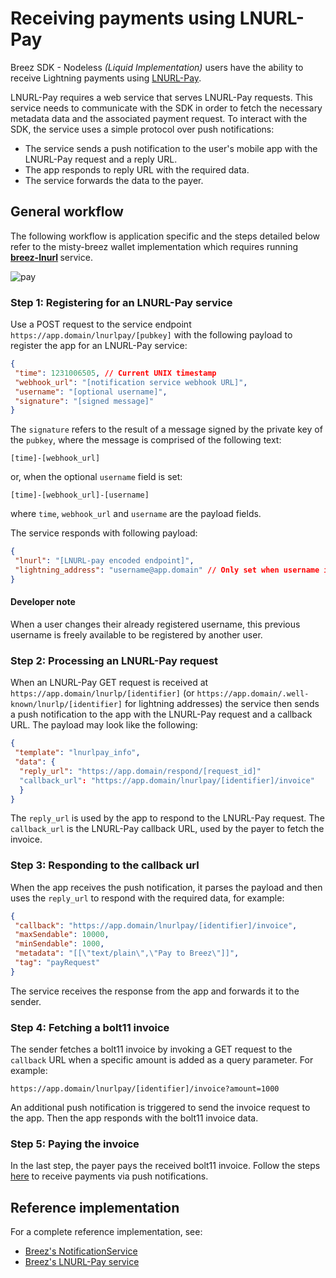 # Receiving payments using LNURL-Pay

Breez SDK - Nodeless *(Liquid Implementation)* users have the ability to receive Lightning payments using [LNURL-Pay](https://github.com/lnurl/luds/blob/luds/06.md).

LNURL-Pay requires a web service that serves LNURL-Pay requests. This service needs to communicate with the SDK in order to fetch the necessary metadata data and the associated payment request.
To interact with the SDK, the service uses a simple protocol over push notifications:
* The service sends a push notification to the user's mobile app with the LNURL-Pay request and a reply URL.
* The app responds to reply URL with the required data.
* The service forwards the data to the payer.

## General workflow
The following workflow is application specific and the steps detailed below refer to the misty-breez wallet implementation which requires running <b>[breez-lnurl](https://github.com/breez/breez-lnurl) </b>service.

![pay](https://github.com/breez/breez-sdk-docs/assets/5394889/ef0a3111-3604-4789-89c6-23adbd7e5d52)

### Step 1: Registering for an LNURL-Pay service
Use a POST request to the service endpoint ```https://app.domain/lnurlpay/[pubkey]``` with the following payload to register the app for an LNURL-Pay service:

```json
{
 "time": 1231006505, // Current UNIX timestamp
 "webhook_url": "[notification service webhook URL]",
 "username": "[optional username]",
 "signature": "[signed message]"
}
```

The `signature` refers to the result of a message signed by the private key of the `pubkey`, where the message is comprised of the following text: 

```
[time]-[webhook_url]
``` 
or, when the optional `username` field is set:
```
[time]-[webhook_url]-[username]
``` 
where `time`, `webhook_url` and `username` are the payload fields. 

The service responds with following payload: 
```json
{
 "lnurl": "[LNURL-pay encoded endpoint]", 
 "lightning_address": "username@app.domain" // Only set when username is included
}
```

<div class="warning">
<h4>Developer note</h4>

When a user changes their already registered username, this previous username is freely available to be registered by another user.

</div>

### Step 2: Processing an LNURL-Pay request
When an LNURL-Pay GET request is received at ```https://app.domain/lnurlp/[identifier]``` (or ```https://app.domain/.well-known/lnurlp/[identifier]``` for lightning addresses) the service then sends a push notification to the app with the LNURL-Pay request and a callback URL. The payload may look like the following:

```json
{
 "template": "lnurlpay_info",
 "data": {  
  "reply_url": "https://app.domain/respond/[request_id]"
  "callback_url": "https://app.domain/lnurlpay/[identifier]/invoice"
  }
}
```

The ```reply_url``` is used by the app to respond to the LNURL-Pay request.
The ```callback_url``` is the LNURL-Pay callback URL, used by the payer to fetch the invoice.

### Step 3: Responding to the callback url
When the app receives the push notification, it parses the payload and then uses the ```reply_url``` to respond with the required data, for example:

```json
{
 "callback": "https://app.domain/lnurlpay/[identifier]/invoice",
 "maxSendable": 10000,
 "minSendable": 1000,
 "metadata": "[[\"text/plain\",\"Pay to Breez\"]]",
 "tag": "payRequest"
}
```

The service receives the response from the app and forwards it to the sender.

### Step 4: Fetching a bolt11 invoice

The sender fetches a bolt11 invoice by invoking a GET request to the ```callback``` URL when a specific amount is added as a query parameter. For example: 
```
https://app.domain/lnurlpay/[identifier]/invoice?amount=1000
```
An additional push notification is triggered to send the invoice request to the app. Then the app responds with the bolt11 invoice data.

### Step 5: Paying the invoice
In the last step, the payer pays the received bolt11 invoice. Follow the steps [here](/notifications/getting_started.md) to receive payments via push notifications.

## Reference implementation
For a complete reference implementation, see:
* [Breez's NotificationService](https://github.com/breez/misty-breez/blob/main/ios/NotificationService/NotificationService.swift)
* [Breez's LNURL-Pay service](https://github.com/breez/breez-lnurl)
